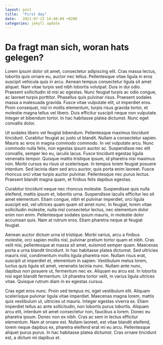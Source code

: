 ```yaml
---
layout: post
title:  "First day"
date:   2021-07-22 14:48:09 +0200
categories: jekyll update
--- 
```


# Da fragt man sich, woran hats gelegen?



Lorem ipsum dolor sit amet, consectetur adipiscing elit. Cras massa lectus, lobortis quis ornare eu, auctor nec tellus. Pellentesque vitae ligula in eros suscipit vehicula quis in arcu. Aenean tempus consectetur ligula sit amet aliquet. Nam vitae turpis sed nibh lobortis volutpat. Duis in dui odio. Praesent sollicitudin id nisi ac egestas. Nunc feugiat turpis ac odio congue, ac laoreet turpis porttitor. Phasellus quis pulvinar risus. Praesent sodales massa a malesuada gravida. Fusce vitae vulputate elit, ut imperdiet eros. Proin consequat, nisl in mollis elementum, turpis risus gravida tortor, et molestie magna tellus vel libero. Duis efficitur suscipit neque non vulputate. Integer et bibendum tortor. In hac habitasse platea dictumst. Nunc eget convallis dolor.

Ut sodales libero vel feugiat bibendum. Pellentesque maximus tincidunt tincidunt. Curabitur feugiat ac justo ut blandit. Nullam a consectetur sapien. Mauris ac eros in magna commodo commodo. In vel vulputate arcu. Nunc commodo nulla felis, non egestas ipsum auctor ac. Suspendisse nec elit convallis, semper leo eu, iaculis lacus. Fusce tincidunt egestas ligula venenatis tempor. Quisque mattis tristique ipsum, id pharetra nisi maximus non. Morbi cursus eu risus ut scelerisque. In tempus lorem feugiat posuere interdum. Sed lacinia diam sed arcu auctor, quis porta enim laoreet. Fusce rhoncus orci vitae turpis auctor pulvinar. Pellentesque nec purus lectus. Praesent blandit magna quam, et finibus felis dapibus egestas.

Curabitur tincidunt neque nec rhoncus molestie. Suspendisse quis nulla eleifend, mattis ipsum et, lobortis urna. Suspendisse iaculis efficitur leo sit amet elementum. Etiam congue, nibh et pulvinar imperdiet, orci ligula suscipit est, vel ultrices quam quam sit amet nunc. In feugiat, lorem vitae sollicitudin molestie, nulla nisl consectetur lectus, nec elementum dolor enim non enim. Pellentesque sodales ipsum mauris, in molestie dolor accumsan quis. Nam at rutrum eros. Etiam pharetra neque at feugiat feugiat.

Aenean auctor dictum urna id tristique. Morbi varius, arcu a finibus molestie, orci sapien mollis nisl, pulvinar pretium tortor quam et nibh. Cras velit nisi, pellentesque at massa sit amet, euismod semper quam. Maecenas porta a urna blandit tincidunt. In hac habitasse platea dictumst. Sed ultricies mauris nisl, condimentum mollis ligula pharetra non. Nullam risus erat, suscipit ut imperdiet et, elementum in sapien. Vestibulum metus lorem, luctus quis ligula sit amet, venenatis lacinia nunc. Nullam ante nunc, dapibus non posuere ut, fermentum nec ex. Aliquam eu arcu est. In lobortis nisi eget blandit fermentum. Ut pharetra tortor velit, in varius ligula ultrices vitae. Quisque rutrum diam in ex egestas cursus.

Cras eget eros nunc. Proin sed tempus mi, eget vestibulum elit. Aliquam scelerisque pulvinar ligula vitae imperdiet. Maecenas magna lorem, mattis quis vestibulum ut, ultricies ut mauris. Integer egestas viverra ex. Etiam imperdiet tellus ac ante sollicitudin, non lobortis purus lobortis. Aliquam arcu elit, interdum sit amet consectetur non, faucibus a lorem. Donec eu pharetra ipsum. Donec non ex nibh. Cras ac sem in lectus efficitur elementum. Nam at ornare est. Nullam laoreet, est vitae blandit eleifend, lorem neque dapibus ex, pharetra eleifend erat mi eu arcu. Pellentesque aliquet purus purus. In hac habitasse platea dictumst. Cras ornare tincidunt est, a dictum mi dapibus et. 